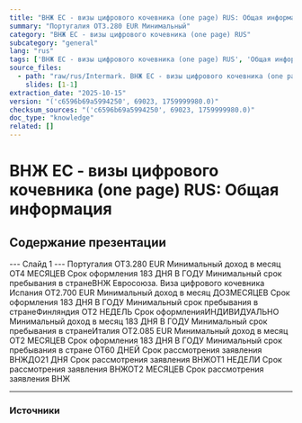 ```yaml
---
title: "ВНЖ ЕС - визы цифрового кочевника (one page) RUS: Общая информация"
summary: "Португалия ОТ3.280 EUR Минимальный"
category: "ВНЖ ЕС - визы цифрового кочевника (one page) RUS"
subcategory: "general"
lang: "rus"
tags: ['ВНЖ ЕС - визы цифрового кочевника (one page) RUS', 'Общая информация']
source_files:
  - path: "raw/rus/Intermark. ВНЖ ЕС - визы цифрового кочевника (one page) RUS.pdf"
    slides: [1-1]
extraction_date: "2025-10-15"
version: "('c6596b69a5994250', 69023, 1759999980.0)"
checksum_sources: "('c6596b69a5994250', 69023, 1759999980.0)"
doc_type: "knowledge"
related: []
---
```


# ВНЖ ЕС - визы цифрового кочевника (one page) RUS: Общая информация

## Содержание презентации

--- Слайд 1 ---
Португалия
ОТ3.280 EUR
Минимальный
доход в месяц
ОТ4 МЕСЯЦЕВ
Срок оформления
183 ДНЯ В ГОДУ
Минимальный срок 
пребывания в странеВНЖ Евросоюза. Виза цифрового кочевника
Испания
ОТ2.700 EUR
Минимальный
доход в месяц
ДО3МЕСЯЦЕВ
Срок оформления
183 ДНЯ В ГОДУ
Минимальный срок 
пребывания в странеФинляндия
ОТ2 НЕДЕЛЬ
Срок оформленияИНДИВИДУАЛЬНО
Минимальный
доход в месяц
183 ДНЯ В ГОДУ
Минимальный срок 
пребывания в странеИталия
ОТ2.085 EUR
Минимальный
доход в месяц
ОТ2 МЕСЯЦЕВ
Срок оформления
183 ДНЯ В ГОДУ
Минимальный срок 
пребывания в стране
ОТ60 ДНЕЙ
Срок рассмотрения 
заявления ВНЖДО21 ДНЯ
Срок рассмотрения 
заявления ВНЖОТ1 НЕДЕЛИ
Срок рассмотрения 
заявления ВНЖОТ2 МЕСЯЦЕВ
Срок рассмотрения 
заявления ВНЖ


---

### Источники
[^src1]: raw/Intermark. ВНЖ ЕС - визы цифрового кочевника (one page) RUS.pdf → слайды 1–1
